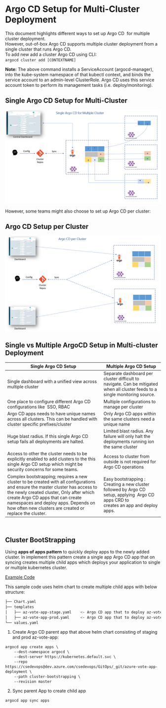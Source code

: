# Argo CD Setup for Multi-Cluster Deployment

This document highlights different ways to set up Argo CD  for multiple cluster deployment.<br>
However, out-of-box Argo CD supports multiple cluster deployment from a single cluster that runs Argo CD.<br>
To add new add a cluster Argo CD using CLI: <br>
`argocd cluster add [CONTEXTNAME]` 

**Note:** The above command installs a ServiceAccount (argocd-manager), into the kube-system namespace of that kubectl context, and binds the service account to an admin-level ClusterRole. Argo CD uses this service account token to perform its management tasks (i.e. deploy/monitoring).  

## Single Argo CD Setup for Multi-Cluster
![singlecluster](./images/single-argocd.png)

However, some teams might also choose to set up Argo CD per cluster:  

## Argo CD Setup per Cluster 
![multicluster](./images/multi-argocd.png)


## Single vs Multiple ArgoCD Setup in Multi-cluster Deployment 

| Single Argo CD Setup  	| Multiple Argo CD Setup  	|
|---	|---	|
|   Single dashboard with a unified view across multiple cluster    	|   Separate dashboard per cluster difficult to navigate. Can be mitigated when all cluster feeds to a single monitoring source.	|
| One place to configure different Argo CD configurations like  SSO, RBAC  	|  Multiple configurations to manage per cluster 	|
| Argo CD apps needs to have unique names across all clusters. This can be handled with cluster specific prefixes/cluster   	| Only Argo CD apps within the same clusters need a unique name  	|
| Huge blast radius. If this single Argo CD setup fails all deployments are halted.  	| Limited blast radius. Any failure will only halt the deployments running ion the same cluster  	|
| Access to other the cluster needs to be explicitly enabled to add clusters to the this single Argo CD setup which might be security concerns for some teams.   	| Access to cluster from outside is not required for Argo CD operations  	|
|  Complex bootstrapping; requires a new cluster to be created with all configurations and ensure the master cluster has access to the newly created cluster, Only after which create Argo CD apps that can create namespaces and deploy apps. Depends on how often new clusters are created or replace the cluster. 	| Easy bootstrapping : Creating a new cluster followed by Argo CD setup, applying  Argo CD apps CRD to creates an app and deploy apps.  	|

<br>

## Cluster BootStrapping

Using **apps of apps pattern** to quickly deploy apps to the newly added cluster. In implement this pattern create a single app Argo CD app that on syncing creates multiple child apps which deploys your application to single or multiple kubernetes cluster.

[Example Code](https://dev.azure.com/csedevops/GitOps/_git/azure-vote-app-deployment?version=GBmaster&path=%2Fcluster-bootstrapping)

This sample code uses helm chart to create multiple child apps with below structure: 

```bash
├── Chart.yaml
├── templates
│   ├── az-vote-app-stage.yaml    <- Argo CD app that to deploy az-vote-app to staging cluster.
│   ├── az-vote-app-prod.yaml     <- Argo CD app that to deploy az-vote-app to production cluster.
└── values.yaml
```

1. Create Argo CD parent app that above helm chart consisting of staging and prod az-vote-app:   
```
argocd app create apps \
    --dest-namespace argocd \
    --dest-server https://kubernetes.default.svc \
    --repo https://csedevops@dev.azure.com/csedevops/GitOps/_git/azure-vote-app-deployment \
    --path cluster-bootstrapping \
    --revision master	  
```
2. Sync parent App to create child app 
```
argocd app sync apps  
```
